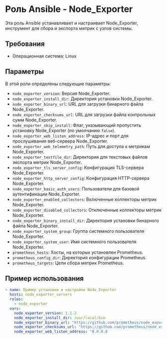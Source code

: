 # Роль Ansible - Node_Exporter

Эта роль Ansible устанавливает и настраивает Node_Exporter, инструмент для сбора и экспорта метрик с узлов системы.

## Требования

- Операционная система: Linux

## Параметры

В этой роли определены следующие параметры:

- `node_exporter_version`: Версия Node_Exporter.
- `node_exporter_install_dir`: Директория установки Node_Exporter.
- `node_exporter_binary_url`: URL для загрузки бинарного файла Node_Exporter.
- `node_exporter_checksums_url`: URL для загрузки файла контрольных сумм Node_Exporter.
- `node_exporter_skip_install`: Флаг, указывающий пропустить установку Node_Exporter (по умолчанию `false`).
- `node_exporter_web_listen_address`: IP-адрес и порт для прослушивания веб-сервера Node_Exporter.
- `node_exporter_web_telemetry_path`: Путь для доступа к метрикам Node_Exporter.
- `node_exporter_textfile_dir`: Директория для текстовых файлов экспорта метрик Node_Exporter.
- `node_exporter_tls_server_config`: Конфигурация TLS-сервера Node_Exporter.
- `node_exporter_http_server_config`: Конфигурация HTTP-сервера Node_Exporter.
- `node_exporter_basic_auth_users`: Пользователи для базовой аутентификации Node_Exporter.
- `node_exporter_enabled_collectors`: Включенные коллекторы метрик Node_Exporter.
- `node_exporter_disabled_collectors`: Отключенные коллекторы метрик Node_Exporter.
- `node_exporter_binary_install_dir`: Директория установки бинарного файла Node_Exporter.
- `node_exporter_system_group`: Группа системного пользователя Node_Exporter.
- `node_exporter_system_user`: Имя системного пользователя Node_Exporter.
- `prometheus_hosts`: Хосты, на которых установлен Prometheus.
- `prometheus_config_dir`: Директория конфигурации Prometheus.
- `prometheus_targets`: Цели сбора метрик Prometheus.

## Пример использования

```yaml
- name: Пример установки и настройки Node_Exporter
  hosts: node_exporter_servers
  roles:
    - node_exporter
  vars:
    node_exporter_version: 1.1.2
    node_exporter_install_dir: /usr/local/bin
    node_exporter_binary_url: "https://github.com/prometheus/node_exporter/releases/download/v{{ node_exporter_version }}/node_exporter-{{ node_exporter_version }}.linux-amd64.tar.gz"
    node_exporter_checksums_url: "https://github.com/prometheus/node_exporter/releases/download/v{{ node_exporter_version }}/sha256sums.txt"
    node_exporter_web_listen_address: "0.0.0.0
